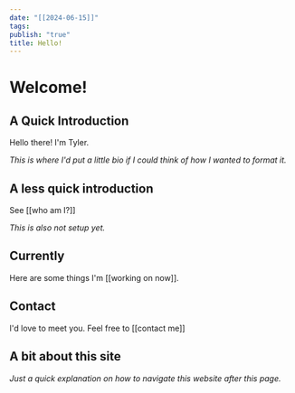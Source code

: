 ```yaml
---
date: "[[2024-06-15]]"
tags: 
publish: "true"
title: Hello!
---
```



# Welcome!


## A Quick Introduction

Hello there! I'm Tyler. 

*This is where I'd put a little bio if I could think of how I wanted to format it.*


## A less quick introduction

See [[who am I?]]

*This is also not setup yet.*


## Currently

Here are some things I'm [[working on now]].


## Contact

I'd love to meet you. Feel free to [[contact me]]


## A bit about this site

*Just a quick explanation on how to navigate this website after this page.*

